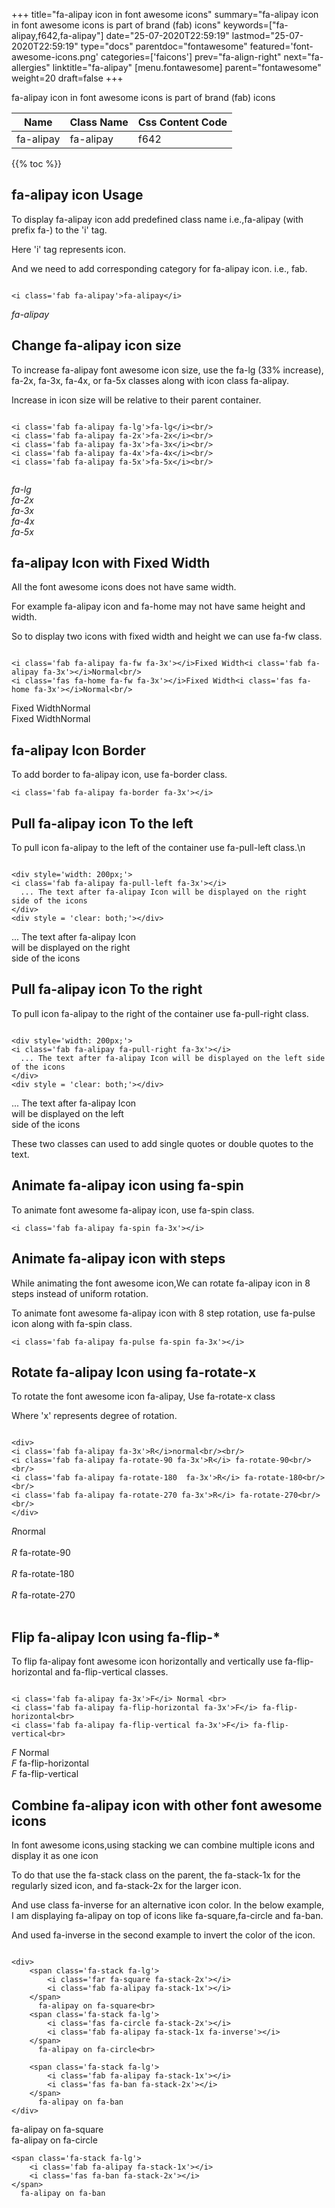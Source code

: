+++
title="fa-alipay icon in font awesome icons"
summary="fa-alipay icon in font awesome icons is part of brand (fab) icons"
keywords=["fa-alipay,f642,fa-alipay"]
date="25-07-2020T22:59:19"
lastmod="25-07-2020T22:59:19"
type="docs"
parentdoc="fontawesome"
featured='font-awesome-icons.png'
categories=['faicons']
prev="fa-align-right"
next="fa-allergies"
linktitle="fa-alipay"
[menu.fontawesome]
parent="fontawesome"
weight=20
draft=false
+++


fa-alipay icon in font awesome icons is part of brand (fab) icons

<div class='table-responsive'><table class='table'><thead><tr><th>Name</th><th>Class Name</th><th>Css Content Code</th></tr></thead><tbody><tr><td>fa-alipay</td><td>fa-alipay</td><td>f642</td></tr></tbody></table></div>


{{% toc %}}


## fa-alipay icon Usage

To display fa-alipay icon add predefined class name i.e.,fa-alipay (with prefix fa-) to the 'i' tag.

Here 'i' tag represents icon.

And we need to add corresponding category for fa-alipay icon. i.e., fab.


```

<i class='fab fa-alipay'>fa-alipay</i>
```

<i class='fab fa-alipay'>fa-alipay</i>




## Change fa-alipay icon size
To increase fa-alipay font awesome icon size, use the fa-lg (33% increase), fa-2x, fa-3x, fa-4x, or fa-5x classes along with icon class fa-alipay.

Increase in icon size will be relative to their parent container. 

```

<i class='fab fa-alipay fa-lg'>fa-lg</i><br/>
<i class='fab fa-alipay fa-2x'>fa-2x</i><br/>
<i class='fab fa-alipay fa-3x'>fa-3x</i><br/>
<i class='fab fa-alipay fa-4x'>fa-4x</i><br/>
<i class='fab fa-alipay fa-5x'>fa-5x</i><br/>
            
```

<i class='fab fa-alipay fa-lg'>fa-lg</i><br/>
<i class='fab fa-alipay fa-2x'>fa-2x</i><br/>
<i class='fab fa-alipay fa-3x'>fa-3x</i><br/>
<i class='fab fa-alipay fa-4x'>fa-4x</i><br/>
<i class='fab fa-alipay fa-5x'>fa-5x</i><br/>
            



## fa-alipay Icon with Fixed Width 

All the font awesome icons does not have same width.

For example fa-alipay icon and fa-home may not have same height and width.

So to display two icons with fixed width and height we can use fa-fw class.


```

<i class='fab fa-alipay fa-fw fa-3x'></i>Fixed Width<i class='fab fa-alipay fa-3x'></i>Normal<br/>
<i class='fas fa-home fa-fw fa-3x'></i>Fixed Width<i class='fas fa-home fa-3x'></i>Normal<br/>
```

<i class='fab fa-alipay fa-fw fa-3x'></i>Fixed Width<i class='fab fa-alipay fa-3x'></i>Normal<br/>
<i class='fas fa-home fa-fw fa-3x'></i>Fixed Width<i class='fas fa-home fa-3x'></i>Normal<br/>



## fa-alipay Icon Border 

To add border to fa-alipay icon, use fa-border class.


```
<i class='fab fa-alipay fa-border fa-3x'></i>

```
<i class='fab fa-alipay fa-border fa-3x'></i>





## Pull fa-alipay icon To the left

To pull icon fa-alipay to the left of the container use fa-pull-left class.\n

```

<div style='width: 200px;'>
<i class='fab fa-alipay fa-pull-left fa-3x'></i>
  ... The text after fa-alipay Icon will be displayed on the right side of the icons
</div>
<div style = 'clear: both;'></div>
```

<div style='width: 200px;'>
<i class='fab fa-alipay fa-pull-left fa-3x'></i>
  ... The text after fa-alipay Icon will be displayed on the right side of the icons
</div>
<div style = 'clear: both;'></div>




## Pull fa-alipay icon To the right
To pull icon fa-alipay to the right of the container use fa-pull-right class.

```

<div style='width: 200px;'>
<i class='fab fa-alipay fa-pull-right fa-3x'></i>
  ... The text after fa-alipay Icon will be displayed on the left side of the icons
</div>
<div style = 'clear: both;'></div>
```

<div style='width: 200px;'>
<i class='fab fa-alipay fa-pull-right fa-3x'></i>
  ... The text after fa-alipay Icon will be displayed on the left side of the icons
</div>
<div style = 'clear: both;'></div>

These two classes can used to add single quotes or double quotes to the text.


## Animate fa-alipay icon using fa-spin
To animate font awesome fa-alipay icon, use fa-spin class.

```
<i class='fab fa-alipay fa-spin fa-3x'></i>
```
<i class='fab fa-alipay fa-spin fa-3x'></i>




## Animate fa-alipay icon with steps
While animating the font awesome icon,We can rotate fa-alipay icon in 8 steps instead of uniform rotation.

To animate font awesome fa-alipay icon with 8 step rotation, use fa-pulse icon along with fa-spin class.


```
<i class='fab fa-alipay fa-pulse fa-spin fa-3x'></i>

```
<i class='fab fa-alipay fa-pulse fa-spin fa-3x'></i>





## Rotate fa-alipay Icon using fa-rotate-x
To rotate the font awesome icon fa-alipay, Use fa-rotate-x class

Where 'x' represents degree of rotation.


```

<div>
<i class='fab fa-alipay fa-3x'>R</i>normal<br/><br/>
<i class='fab fa-alipay fa-rotate-90 fa-3x'>R</i> fa-rotate-90<br/><br/> 
<i class='fab fa-alipay fa-rotate-180  fa-3x'>R</i> fa-rotate-180<br/><br/> 
<i class='fab fa-alipay fa-rotate-270 fa-3x'>R</i> fa-rotate-270<br/><br/>
</div>
```

<div>
<i class='fab fa-alipay fa-3x'>R</i>normal<br/><br/>
<i class='fab fa-alipay fa-rotate-90 fa-3x'>R</i> fa-rotate-90<br/><br/> 
<i class='fab fa-alipay fa-rotate-180  fa-3x'>R</i> fa-rotate-180<br/><br/> 
<i class='fab fa-alipay fa-rotate-270 fa-3x'>R</i> fa-rotate-270<br/><br/>
</div>




## Flip fa-alipay Icon using fa-flip-*
To flip fa-alipay font awesome icon horizontally and vertically use fa-flip-horizontal and fa-flip-vertical classes. 

```

<i class='fab fa-alipay fa-3x'>F</i> Normal <br>
<i class='fab fa-alipay fa-flip-horizontal fa-3x'>F</i> fa-flip-horizontal<br>
<i class='fab fa-alipay fa-flip-vertical fa-3x'>F</i> fa-flip-vertical<br>
```

<i class='fab fa-alipay fa-3x'>F</i> Normal <br>
<i class='fab fa-alipay fa-flip-horizontal fa-3x'>F</i> fa-flip-horizontal<br>
<i class='fab fa-alipay fa-flip-vertical fa-3x'>F</i> fa-flip-vertical<br>




## Combine fa-alipay icon with other font awesome icons
In font awesome icons,using stacking we can combine multiple icons and display it as one icon 

To do that use the fa-stack class on the parent, the fa-stack-1x for the regularly sized icon, and fa-stack-2x for the larger icon.

And use class fa-inverse for an alternative icon color. 
In the below example, I am displaying fa-alipay on top of icons like fa-square,fa-circle and fa-ban.

And used fa-inverse in the second example to invert the color of the icon.

```

<div>
    <span class='fa-stack fa-lg'>
        <i class='far fa-square fa-stack-2x'></i>
        <i class='fab fa-alipay fa-stack-1x'></i>
    </span>
      fa-alipay on fa-square<br>
    <span class='fa-stack fa-lg'>
        <i class='fas fa-circle fa-stack-2x'></i>
        <i class='fab fa-alipay fa-stack-1x fa-inverse'></i>
    </span>
      fa-alipay on fa-circle<br>

    <span class='fa-stack fa-lg'>
        <i class='fab fa-alipay fa-stack-1x'></i>
        <i class='fas fa-ban fa-stack-2x'></i>
    </span>
      fa-alipay on fa-ban
</div>
```

<div>
    <span class='fa-stack fa-lg'>
        <i class='far fa-square fa-stack-2x'></i>
        <i class='fab fa-alipay fa-stack-1x'></i>
    </span>
      fa-alipay on fa-square<br>
    <span class='fa-stack fa-lg'>
        <i class='fas fa-circle fa-stack-2x'></i>
        <i class='fab fa-alipay fa-stack-1x fa-inverse'></i>
    </span>
      fa-alipay on fa-circle<br>

    <span class='fa-stack fa-lg'>
        <i class='fab fa-alipay fa-stack-1x'></i>
        <i class='fas fa-ban fa-stack-2x'></i>
    </span>
      fa-alipay on fa-ban
</div>






